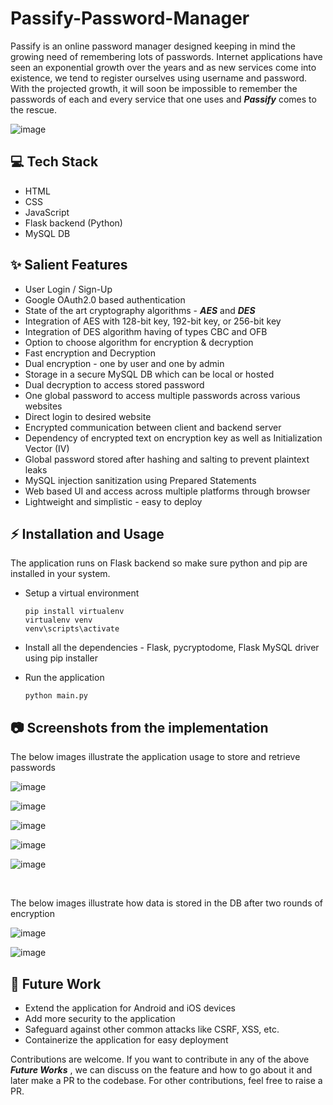 # Passify-Password-Manager

Passify is an online password manager designed keeping in mind the growing need of remembering lots of passwords. Internet applications have seen an exponential growth over the years and as new services come into existence, we tend to register ourselves using username and password. With the projected growth, it will soon be impossible to remember the passwords of each and every service that one uses and ***Passify*** comes to the rescue.

![image](https://user-images.githubusercontent.com/46895613/124361950-b872f200-dc4f-11eb-9217-8a407520798b.png)


## 💻 Tech Stack

* HTML
* CSS
* JavaScript
* Flask backend (Python)
* MySQL DB

## ✨ Salient Features

* User Login / Sign-Up
* Google OAuth2.0 based authentication
* State of the art cryptography algorithms - ***AES*** and ***DES***
* Integration of AES with 128-bit key, 192-bit key, or 256-bit key
* Integration of DES algorithm having of types CBC and OFB 
* Option to choose algorithm for encryption & decryption
* Fast encryption and Decryption
* Dual encryption - one by user and one by admin
* Storage in a secure MySQL DB which can be local or hosted
* Dual decryption to access stored password
* One global password to access multiple passwords across various websites
* Direct login to desired website
* Encrypted communication between client and backend server
* Dependency of encrypted text on encryption key as well as Initialization Vector (IV)
* Global password stored after hashing and salting to prevent plaintext leaks
* MySQL injection sanitization using Prepared Statements
* Web based UI and access across multiple platforms through browser
* Lightweight and simplistic - easy to deploy

## ⚡ Installation and Usage

The application runs on Flask backend so make sure python and pip are installed in your system.

* Setup a virtual environment
  ```
  pip install virtualenv
  virtualenv venv
  venv\scripts\activate
  ```
* Install all the dependencies - Flask, pycryptodome, Flask MySQL driver using pip installer
 
* Run the application
  ```
  python main.py
  ```

## 📷 Screenshots from the implementation

The below images illustrate the application usage to store and retrieve passwords

![image](https://user-images.githubusercontent.com/46895613/124362225-4d2a1f80-dc51-11eb-9d92-0cfc93ba810e.png)

![image](https://user-images.githubusercontent.com/46895613/124362232-561af100-dc51-11eb-9c5c-5e91e230e935.png)

![image](https://user-images.githubusercontent.com/46895613/124362235-5fa45900-dc51-11eb-9ad7-24461ecbeda4.png)

![image](https://user-images.githubusercontent.com/46895613/124362241-6a5eee00-dc51-11eb-83d9-c3c660d590c8.png)

![image](https://user-images.githubusercontent.com/46895613/124362243-6e8b0b80-dc51-11eb-9bca-dd1556c4e8c4.png)

<br>

The below images illustrate how data is stored in the DB after two rounds of encryption

![image](https://user-images.githubusercontent.com/46895613/124362249-75b21980-dc51-11eb-9066-bbb88a6b69d9.png)

![image](https://user-images.githubusercontent.com/46895613/124362257-7d71be00-dc51-11eb-8eac-86545d1b1bb7.png)


## 🏢 Future Work

*  Extend the application for Android and iOS devices
*  Add more security to the application
*  Safeguard against other common attacks like CSRF, XSS, etc.
*  Containerize the application for easy deployment

Contributions are welcome. If you want to contribute in any of the above ***Future Works*** , we can discuss on the feature and how to go about it and later make a PR to the codebase. For other contributions, feel free to raise a PR.




